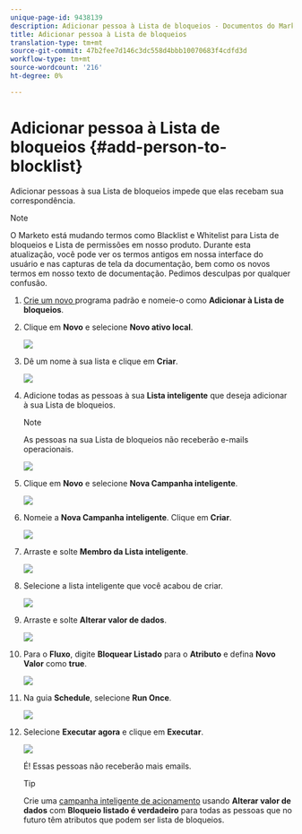 ```yaml
---
unique-page-id: 9438139
description: Adicionar pessoa à Lista de bloqueios - Documentos do Marketing - Documentação do produto
title: Adicionar pessoa à Lista de bloqueios
translation-type: tm+mt
source-git-commit: 47b2fee7d146c3dc558d4bbb10070683f4cdfd3d
workflow-type: tm+mt
source-wordcount: '216'
ht-degree: 0%

---
```



# Adicionar pessoa à Lista de bloqueios {#add-person-to-blocklist}

Adicionar pessoas à sua Lista de bloqueios impede que elas recebam sua correspondência.

>[!NOTE]
>
>O Marketo está mudando termos como Blacklist e Whitelist para Lista de bloqueios e Lista de permissões em nosso produto. Durante esta atualização, você pode ver os termos antigos em nossa interface do usuário e nas capturas de tela da documentação, bem como os novos termos em nosso texto de documentação. Pedimos desculpas por qualquer confusão.

1. [Crie um novo ](../../../../product-docs/core-marketo-concepts/programs/creating-programs/create-a-program.md) programa padrão e nomeie-o como  **Adicionar à Lista de bloqueios**.
1. Clique em **Novo** e selecione **Novo ativo local**.

   ![](assets/image2015-8-14-11-3a0-3a46.png)

1. Dê um nome à sua lista e clique em **Criar**.

   ![](assets/image2015-8-14-11-3a2-3a26.png)

1. Adicione todas as pessoas à sua **Lista inteligente** que deseja adicionar à sua Lista de bloqueios.

   >[!NOTE]
   >
   >As pessoas na sua Lista de bloqueios não receberão e-mails operacionais.

   ![](assets/three-6.png)

1. Clique em **Novo** e selecione **Nova Campanha inteligente**.

   ![](assets/image2015-8-14-11-3a12-3a35.png)

1. Nomeie a **Nova Campanha inteligente**. Clique em **Criar**.

   ![](assets/image2015-8-14-11-3a13-3a36.png)

1. Arraste e solte **Membro da Lista inteligente**.

   ![](assets/image2015-8-14-11-3a16-3a34.png)

1. Selecione a lista inteligente que você acabou de criar.

   ![](assets/image2015-8-14-11-3a17-3a5.png)

1. Arraste e solte **Alterar valor de dados**.

   ![](assets/image2015-8-14-11-3a18-3a41.png)

1. Para o **Fluxo**, digite **Bloquear Listado** para o **Atributo** e defina **Novo Valor** como **true**.

   ![](assets/image2015-8-14-11-3a21-3a1.png)

1. Na guia **Schedule**, selecione **Run Once**.

   ![](assets/ten.png)

1. Selecione **Executar agora** e clique em **Executar**.

   ![](assets/image2015-8-14-11-3a24-3a50.png)

   É! Essas pessoas não receberão mais emails.

   >[!TIP]
   >
   >Crie uma [campanha inteligente de acionamento](../../../../product-docs/core-marketo-concepts/smart-campaigns/creating-a-smart-campaign/create-a-new-smart-campaign.md) usando **Alterar valor de dados** com **Bloqueio listado é verdadeiro** para todas as pessoas que no futuro têm atributos que podem ser  lista de bloqueios.


